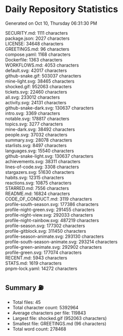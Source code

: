 # Daily Repository Statistics 
Generated on Oct 10, Thursday 06:31:30 PM  

SECURITY.md: 1111 characters  
package.json: 2027 characters  
LICENSE: 34648 characters  
GREETINGS.md: 96 characters  
compose.yaml: 1168 characters  
Dockerfile: 1363 characters  
WORKFLOWS.md: 4053 characters  
default.svg: 42017 characters  
github-snake.gif: 503037 characters  
mine-light.svg: 38465 characters  
shocked.gif: 952063 characters  
tickets.svg: 22460 characters  
all.svg: 233012 characters  
activity.svg: 24131 characters  
github-snake-dark.svg: 130637 characters  
intro.svg: 3369 characters  
notable.svg: 178817 characters  
topics.svg: 3277 characters  
mine-dark.svg: 38492 characters  
people.svg: 37032 characters  
summary.svg: 28078 characters  
starlists.svg: 8497 characters  
languages.svg: 15540 characters  
github-snake-light.svg: 130637 characters  
achievements.svg: 38311 characters  
lines-of-code.svg: 3308 characters  
stargazers.svg: 51630 characters  
habits.svg: 12315 characters  
reactions.svg: 10875 characters  
STARRED.md: 7556 characters  
README.md: 16824 characters  
CODE_OF_CONDUCT.md: 3119 characters  
profile-south-season.svg: 177386 characters  
profile-night-green.svg: 291455 characters  
profile-night-view.svg: 292033 characters  
profile-night-rainbow.svg: 487219 characters  
profile-season.svg: 177302 characters  
profile-gitblock.svg: 311450 characters  
profile-season-animate.svg: 293130 characters  
profile-south-season-animate.svg: 293214 characters  
profile-green-animate.svg: 292902 characters  
profile-green.svg: 177074 characters  
RECENT.md: 5943 characters  
STATS.md: 1619 characters  
pnpm-lock.yaml: 14272 characters  

## Summary ⛽  
- Total files: 45  
- Total character count: 5392964  
- Average characters per file: 119843  
- Largest file: shocked.gif (952063 characters)  
- Smallest file: GREETINGS.md (96 characters)  
- Total word count: 278468  
